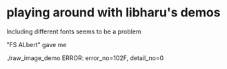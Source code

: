 # playing around with libharu's demos

Including different fonts seems to be a problem

"FS ALbert" gave me

./raw_image_demo
ERROR: error_no=102F, detail_no=0
